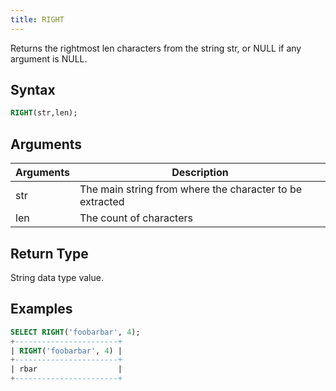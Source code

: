 ```yaml
---
title: RIGHT
---
```


Returns the rightmost len characters from the string str, or NULL if any argument is NULL.

## Syntax

```sql
RIGHT(str,len);
```

## Arguments

| Arguments   | Description |
| ----------- | ----------- |
| str | The main string from where the character to be extracted |
| len | The count of characters |

## Return Type

String data type value.

## Examples

```sql
SELECT RIGHT('foobarbar', 4);
+-----------------------+
| RIGHT('foobarbar', 4) |
+-----------------------+
| rbar                  |
+-----------------------+
```
